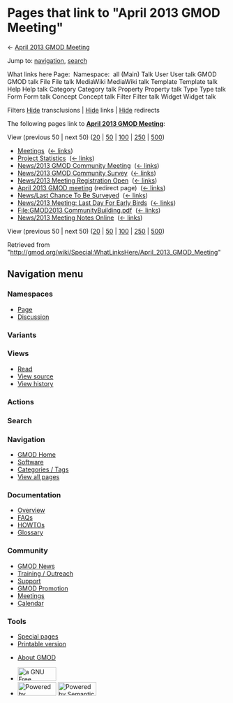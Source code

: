 <div id="mw-page-base" class="noprint">

</div>

<div id="mw-head-base" class="noprint">

</div>

<div id="content" class="mw-body" role="main">

<span id="top"></span>

<div id="mw-js-message" style="display:none;">

</div>



# <span dir="auto">Pages that link to "April 2013 GMOD Meeting"</span>

<div id="bodyContent">

<div id="contentSub">

← [April 2013 GMOD
Meeting](/wiki/April_2013_GMOD_Meeting "April 2013 GMOD Meeting")

</div>

<div id="jump-to-nav" class="mw-jump">

Jump to: [navigation](#mw-navigation), [search](#p-search)

</div>

<div id="mw-content-text">

What links here Page:  Namespace:  all (Main) Talk User User talk GMOD
GMOD talk File File talk MediaWiki MediaWiki talk Template Template talk
Help Help talk Category Category talk Property Property talk Type Type
talk Form Form talk Concept Concept talk Filter Filter talk Widget
Widget talk

Filters
[Hide](/mediawiki/index.php?title=Special:WhatLinksHere/April_2013_GMOD_Meeting&hidetrans=1 "Special:WhatLinksHere/April 2013 GMOD Meeting")
transclusions \|
[Hide](/mediawiki/index.php?title=Special:WhatLinksHere/April_2013_GMOD_Meeting&hidelinks=1 "Special:WhatLinksHere/April 2013 GMOD Meeting")
links \|
[Hide](/mediawiki/index.php?title=Special:WhatLinksHere/April_2013_GMOD_Meeting&hideredirs=1 "Special:WhatLinksHere/April 2013 GMOD Meeting")
redirects

The following pages link to **[April 2013 GMOD
Meeting](/wiki/April_2013_GMOD_Meeting "April 2013 GMOD Meeting")**:

View (previous 50 \| next 50)
([20](/mediawiki/index.php?title=Special:WhatLinksHere/April_2013_GMOD_Meeting&limit=20 "Special:WhatLinksHere/April 2013 GMOD Meeting")
\|
[50](/mediawiki/index.php?title=Special:WhatLinksHere/April_2013_GMOD_Meeting&limit=50 "Special:WhatLinksHere/April 2013 GMOD Meeting")
\|
[100](/mediawiki/index.php?title=Special:WhatLinksHere/April_2013_GMOD_Meeting&limit=100 "Special:WhatLinksHere/April 2013 GMOD Meeting")
\|
[250](/mediawiki/index.php?title=Special:WhatLinksHere/April_2013_GMOD_Meeting&limit=250 "Special:WhatLinksHere/April 2013 GMOD Meeting")
\|
[500](/mediawiki/index.php?title=Special:WhatLinksHere/April_2013_GMOD_Meeting&limit=500 "Special:WhatLinksHere/April 2013 GMOD Meeting"))

- [Meetings](/wiki/Meetings "Meetings") ‎
  <span class="mw-whatlinkshere-tools">([←
  links](/mediawiki/index.php?title=Special:WhatLinksHere&target=Meetings "Special:WhatLinksHere"))</span>
- [Project Statistics](/wiki/Project_Statistics "Project Statistics") ‎
  <span class="mw-whatlinkshere-tools">([←
  links](/mediawiki/index.php?title=Special:WhatLinksHere&target=Project+Statistics "Special:WhatLinksHere"))</span>
- [News/2013 GMOD Community
  Meeting](/wiki/News/2013_GMOD_Community_Meeting "News/2013 GMOD Community Meeting")
  ‎ <span class="mw-whatlinkshere-tools">([←
  links](/mediawiki/index.php?title=Special:WhatLinksHere&target=News%2F2013+GMOD+Community+Meeting "Special:WhatLinksHere"))</span>
- [News/2013 GMOD Community
  Survey](/wiki/News/2013_GMOD_Community_Survey "News/2013 GMOD Community Survey")
  ‎ <span class="mw-whatlinkshere-tools">([←
  links](/mediawiki/index.php?title=Special:WhatLinksHere&target=News%2F2013+GMOD+Community+Survey "Special:WhatLinksHere"))</span>
- [News/2013 Meeting Registration
  Open](/wiki/News/2013_Meeting_Registration_Open "News/2013 Meeting Registration Open")
  ‎ <span class="mw-whatlinkshere-tools">([←
  links](/mediawiki/index.php?title=Special:WhatLinksHere&target=News%2F2013+Meeting+Registration+Open "Special:WhatLinksHere"))</span>
- [April 2013 GMOD
  meeting](/mediawiki/index.php?title=April_2013_GMOD_meeting&redirect=no "April 2013 GMOD meeting")
  (redirect page) ‎ <span class="mw-whatlinkshere-tools">([←
  links](/mediawiki/index.php?title=Special:WhatLinksHere&target=April+2013+GMOD+meeting "Special:WhatLinksHere"))</span>
- [News/Last Chance To Be
  Surveyed](/wiki/News/Last_Chance_To_Be_Surveyed "News/Last Chance To Be Surveyed")
  ‎ <span class="mw-whatlinkshere-tools">([←
  links](/mediawiki/index.php?title=Special:WhatLinksHere&target=News%2FLast+Chance+To+Be+Surveyed "Special:WhatLinksHere"))</span>
- [News/2013 Meeting: Last Day For Early
  Birds](/wiki/News/2013_Meeting:_Last_Day_For_Early_Birds "News/2013 Meeting: Last Day For Early Birds")
  ‎ <span class="mw-whatlinkshere-tools">([←
  links](/mediawiki/index.php?title=Special:WhatLinksHere&target=News%2F2013+Meeting%3A+Last+Day+For+Early+Birds "Special:WhatLinksHere"))</span>
- [File:GMOD2013
  CommunityBuilding.pdf](/wiki/File:GMOD2013_CommunityBuilding.pdf "File:GMOD2013 CommunityBuilding.pdf")
  ‎ <span class="mw-whatlinkshere-tools">([←
  links](/mediawiki/index.php?title=Special:WhatLinksHere&target=File%3AGMOD2013+CommunityBuilding.pdf "Special:WhatLinksHere"))</span>
- [News/2013 Meeting Notes
  Online](/wiki/News/2013_Meeting_Notes_Online "News/2013 Meeting Notes Online")
  ‎ <span class="mw-whatlinkshere-tools">([←
  links](/mediawiki/index.php?title=Special:WhatLinksHere&target=News%2F2013+Meeting+Notes+Online "Special:WhatLinksHere"))</span>

View (previous 50 \| next 50)
([20](/mediawiki/index.php?title=Special:WhatLinksHere/April_2013_GMOD_Meeting&limit=20 "Special:WhatLinksHere/April 2013 GMOD Meeting")
\|
[50](/mediawiki/index.php?title=Special:WhatLinksHere/April_2013_GMOD_Meeting&limit=50 "Special:WhatLinksHere/April 2013 GMOD Meeting")
\|
[100](/mediawiki/index.php?title=Special:WhatLinksHere/April_2013_GMOD_Meeting&limit=100 "Special:WhatLinksHere/April 2013 GMOD Meeting")
\|
[250](/mediawiki/index.php?title=Special:WhatLinksHere/April_2013_GMOD_Meeting&limit=250 "Special:WhatLinksHere/April 2013 GMOD Meeting")
\|
[500](/mediawiki/index.php?title=Special:WhatLinksHere/April_2013_GMOD_Meeting&limit=500 "Special:WhatLinksHere/April 2013 GMOD Meeting"))

</div>

<div class="printfooter">

Retrieved from
"<http://gmod.org/wiki/Special:WhatLinksHere/April_2013_GMOD_Meeting>"

</div>

<div id="catlinks" class="catlinks catlinks-allhidden">

</div>

<div class="visualClear">

</div>

</div>

</div>

<div id="mw-navigation">

## Navigation menu

<div id="mw-head">



<div id="left-navigation">

<div id="p-namespaces" class="vectorTabs" role="navigation"
aria-labelledby="p-namespaces-label">

### Namespaces

- <span id="ca-nstab-main"><a href="/wiki/April_2013_GMOD_Meeting" accesskey="c"
  title="View the content page [c]">Page</a></span>
- <span id="ca-talk"><a
  href="/mediawiki/index.php?title=Talk:April_2013_GMOD_Meeting&amp;action=edit&amp;redlink=1"
  accesskey="t"
  title="Discussion about the content page [t]">Discussion</a></span>

</div>

<div id="p-variants" class="vectorMenu emptyPortlet" role="navigation"
aria-labelledby="p-variants-label">

### 

### Variants[](#)

<div class="menu">

</div>

</div>

</div>

<div id="right-navigation">

<div id="p-views" class="vectorTabs" role="navigation"
aria-labelledby="p-views-label">

### Views

- <span id="ca-view">[Read](/wiki/April_2013_GMOD_Meeting)</span>
- <span id="ca-viewsource"><a
  href="/mediawiki/index.php?title=April_2013_GMOD_Meeting&amp;action=edit"
  accesskey="e" title="This page is protected.
  You can view its source [e]">View source</a></span>
- <span id="ca-history"><a
  href="/mediawiki/index.php?title=April_2013_GMOD_Meeting&amp;action=history"
  accesskey="h" title="Past revisions of this page [h]">View history</a></span>

</div>

<div id="p-cactions" class="vectorMenu emptyPortlet" role="navigation"
aria-labelledby="p-cactions-label">

### Actions[](#)

<div class="menu">

</div>

</div>

<div id="p-search" role="search">

### Search

<div id="simpleSearch">

</div>

</div>

</div>

</div>

<div id="mw-panel">

<div id="p-logo" role="banner">

<a href="/wiki/Main_Page"
style="background-image: url(http://gmod.org/images/GMOD-cogs.png);"
title="Visit the main page"></a>

</div>

<div id="p-Navigation" class="portal" role="navigation"
aria-labelledby="p-Navigation-label">

### Navigation

<div class="body">

- <span id="n-GMOD-Home">[GMOD Home](/wiki/Main_Page)</span>
- <span id="n-Software">[Software](/wiki/GMOD_Components)</span>
- <span id="n-Categories-.2F-Tags">[Categories /
  Tags](/wiki/Categories)</span>
- <span id="n-View-all-pages">[View all
  pages](/wiki/Special:AllPages)</span>

</div>

</div>

<div id="p-Documentation" class="portal" role="navigation"
aria-labelledby="p-Documentation-label">

### Documentation

<div class="body">

- <span id="n-Overview">[Overview](/wiki/Overview)</span>
- <span id="n-FAQs">[FAQs](/wiki/Category:FAQ)</span>
- <span id="n-HOWTOs">[HOWTOs](/wiki/Category:HOWTO)</span>
- <span id="n-Glossary">[Glossary](/wiki/Glossary)</span>

</div>

</div>

<div id="p-Community" class="portal" role="navigation"
aria-labelledby="p-Community-label">

### Community

<div class="body">

- <span id="n-GMOD-News">[GMOD News](/wiki/GMOD_News)</span>
- <span id="n-Training-.2F-Outreach">[Training /
  Outreach](/wiki/Training_and_Outreach)</span>
- <span id="n-Support">[Support](/wiki/Support)</span>
- <span id="n-GMOD-Promotion">[GMOD
  Promotion](/wiki/GMOD_Promotion)</span>
- <span id="n-Meetings">[Meetings](/wiki/Meetings)</span>
- <span id="n-Calendar">[Calendar](/wiki/Calendar)</span>

</div>

</div>

<div id="p-tb" class="portal" role="navigation"
aria-labelledby="p-tb-label">

### Tools

<div class="body">

- <span id="t-specialpages"><a href="/wiki/Special:SpecialPages" accesskey="q"
  title="A list of all special pages [q]">Special pages</a></span>
- <span id="t-print"><a
  href="/mediawiki/index.php?title=Special:WhatLinksHere/April_2013_GMOD_Meeting&amp;printable=yes"
  rel="alternate" accesskey="p"
  title="Printable version of this page [p]">Printable version</a></span>

</div>

</div>

</div>

</div>

<div id="footer" role="contentinfo">

- <span id="footer-places-about">[About
  GMOD](/wiki/GMOD:About "GMOD:About")</span>

<!-- -->

- <span id="footer-copyrightico">[<img src="http://www.gnu.org/graphics/gfdl-logo-small.png" width="88"
  height="31" alt="a GNU Free Documentation License" />](http://www.gnu.org/licenses/fdl-1.3.html)</span>
- <span id="footer-poweredbyico">[<img src="/mediawiki/skins/common/images/poweredby_mediawiki_88x31.png"
  width="88" height="31" alt="Powered by MediaWiki" />](//www.mediawiki.org/)
  [<img
  src="/mediawiki/extensions/SemanticMediaWiki/includes/../resources/images/smw_button.png"
  width="88" height="31" alt="Powered by Semantic MediaWiki" />](https://www.semantic-mediawiki.org/wiki/Semantic_MediaWiki)</span>

<div style="clear:both">

</div>

</div>
